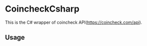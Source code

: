 
# CoincheckCsharp

This is the C# wrapper of coincheck API(https://coincheck.com/api).

## Usage


